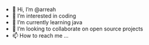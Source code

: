 - 👋 Hi, I’m @arreah
- 👀 I’m interested in coding
- 🌱 I’m currently learning java
- 💞️ I’m looking to collaborate on open source projects
- 📫 How to reach me ...

<!---
arreah/arreah is a ✨ special ✨ repository because its `README.md` (this file) appears on your GitHub profile.
You can click the Preview link to take a look at your changes.
--->

